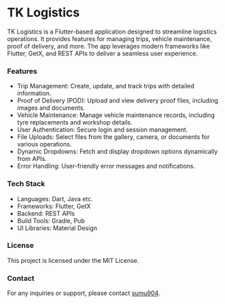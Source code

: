 # TK Logistics

TK Logistics is a Flutter-based application designed to streamline logistics operations. It provides features for managing trips, vehicle maintenance, proof of delivery, and more. The app leverages modern frameworks like Flutter, GetX, and REST APIs to deliver a seamless user experience.  

### Features
- Trip Management: Create, update, and track trips with detailed information.
- Proof of Delivery (POD): Upload and view delivery proof files, including images and documents.
- Vehicle Maintenance: Manage vehicle maintenance records, including tyre replacements and workshop details.
- User Authentication: Secure login and session management.
- File Uploads: Select files from the gallery, camera, or documents for various operations.
- Dynamic Dropdowns: Fetch and display dropdown options dynamically from APIs.
- Error Handling: User-friendly error messages and notifications.

### Tech Stack
- Languages: Dart, Java etc.
- Frameworks: Flutter, GetX
- Backend: REST APIs
- Build Tools: Gradle, Pub
- UI Libraries: Material Design

### License
This project is licensed under the MIT License.

### Contact
For any inquiries or support, please contact [sumu904](https://github.com/sumu904).
